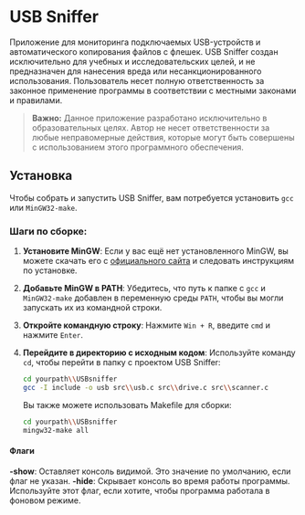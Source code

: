 # USB Sniffer
Приложение для мониторинга подключаемых USB-устройств и автоматического копирования файлов с флешек. USB Sniffer создан исключительно для учебных и исследовательских целей, и не предназначен для нанесения вреда или несанкционированного использования. Пользователь несет полную ответственность за законное применение программы в соответствии с местными законами и правилами.

> **Важно:** Данное приложение разработано исключительно в образовательных целях. Автор не несет ответственности за любые неправомерные действия, которые могут быть совершены с использованием этого программного обеспечения.

## Установка

Чтобы собрать и запустить USB Sniffer, вам потребуется установить `gcc` или `MinGW32-make`. 

### Шаги по сборке:

1. **Установите MinGW**: Если у вас ещё нет установленного MinGW, вы можете скачать его с [официального сайта](https://osdn.net/projects/mingw/releases/) и следовать инструкциям по установке.

2. **Добавьте MinGW в PATH**: Убедитесь, что путь к папке с `gcc` и `MinGW32-make` добавлен в переменную среды `PATH`, чтобы вы могли запускать их из командной строки.

3. **Откройте командную строку**: Нажмите `Win + R`, введите `cmd` и нажмите `Enter`.

4. **Перейдите в директорию с исходным кодом**: Используйте команду `cd`, чтобы перейти в папку с проектом USB Sniffer:
   ```bash
   cd yourpath\\USBsniffer
   gcc -I include -o usb src\\usb.c src\\drive.c src\\scanner.c
   ```
   Вы также можете использовать Makefile для сборки:
   ```bash
   cd yourpath\\USBsniffer
   mingw32-make all
   ```
   
#### Флаги
**-show**: Оставляет консоль видимой. Это значение по умолчанию, если флаг не указан.
**-hide**: Скрывает консоль во время работы программы. Используйте этот флаг, если хотите, чтобы программа работала в фоновом режиме.

